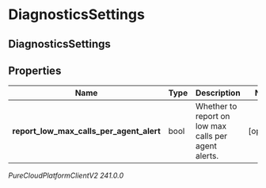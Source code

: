 # DiagnosticsSettings

## DiagnosticsSettings

## Properties

|Name | Type | Description | Notes|
|------------ | ------------- | ------------- | -------------|
| **report_low_max_calls_per_agent_alert** | bool | Whether to report on low max calls per agent alerts. | [optional] |



_PureCloudPlatformClientV2 241.0.0_
